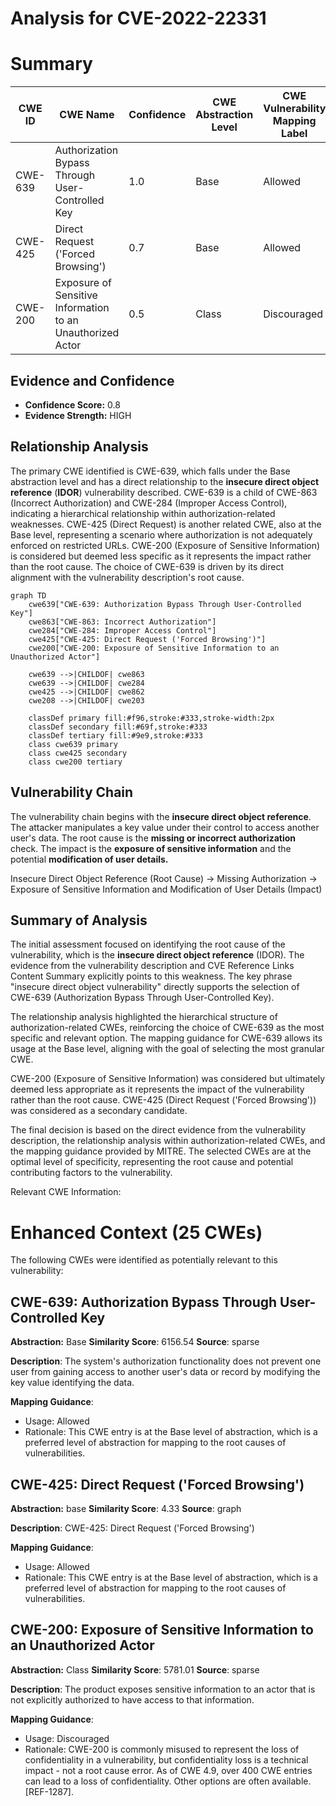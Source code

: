 # Analysis for CVE-2022-22331

# Summary
| CWE ID | CWE Name | Confidence | CWE Abstraction Level | CWE Vulnerability Mapping Label | CWE-Vulnerability Mapping Notes |
|---|---|---|---|---|---|
| CWE-639 | Authorization Bypass Through User-Controlled Key | 1.0 | Base | Allowed | Primary CWE: Insecure Direct Object Reference (IDOR) |
| CWE-425 | Direct Request ('Forced Browsing') | 0.7 | Base | Allowed | Secondary Candidate |
| CWE-200 | Exposure of Sensitive Information to an Unauthorized Actor | 0.5 | Class | Discouraged | Secondary Candidate |

## Evidence and Confidence

*   **Confidence Score:** 0.8
*   **Evidence Strength:** HIGH

## Relationship Analysis
The primary CWE identified is CWE-639, which falls under the Base abstraction level and has a direct relationship to the **insecure direct object reference** (**IDOR**) vulnerability described. CWE-639 is a child of CWE-863 (Incorrect Authorization) and CWE-284 (Improper Access Control), indicating a hierarchical relationship within authorization-related weaknesses. CWE-425 (Direct Request) is another related CWE, also at the Base level, representing a scenario where authorization is not adequately enforced on restricted URLs. CWE-200 (Exposure of Sensitive Information) is considered but deemed less specific as it represents the impact rather than the root cause. The choice of CWE-639 is driven by its direct alignment with the vulnerability description's root cause.

```mermaid
graph TD
    cwe639["CWE-639: Authorization Bypass Through User-Controlled Key"]
    cwe863["CWE-863: Incorrect Authorization"]
    cwe284["CWE-284: Improper Access Control"]
    cwe425["CWE-425: Direct Request ('Forced Browsing')"]
    cwe200["CWE-200: Exposure of Sensitive Information to an Unauthorized Actor"]
    
    cwe639 -->|CHILDOF| cwe863
    cwe639 -->|CHILDOF| cwe284
    cwe425 -->|CHILDOF| cwe862
    cwe208 -->|CHILDOF| cwe203

    classDef primary fill:#f96,stroke:#333,stroke-width:2px
    classDef secondary fill:#69f,stroke:#333
    classDef tertiary fill:#9e9,stroke:#333
    class cwe639 primary
    class cwe425 secondary
    class cwe200 tertiary
```

## Vulnerability Chain
The vulnerability chain begins with the **insecure direct object reference**. The attacker manipulates a key value under their control to access another user's data. The root cause is the **missing or incorrect authorization** check. The impact is the **exposure of sensitive information** and the potential **modification of user details.**

Insecure Direct Object Reference (Root Cause) -> Missing Authorization -> Exposure of Sensitive Information and Modification of User Details (Impact)

## Summary of Analysis
The initial assessment focused on identifying the root cause of the vulnerability, which is the **insecure direct object reference** (IDOR). The evidence from the vulnerability description and CVE Reference Links Content Summary explicitly points to this weakness. The key phrase "insecure direct object vulnerability" directly supports the selection of CWE-639 (Authorization Bypass Through User-Controlled Key).

The relationship analysis highlighted the hierarchical structure of authorization-related CWEs, reinforcing the choice of CWE-639 as the most specific and relevant option. The mapping guidance for CWE-639 allows its usage at the Base level, aligning with the goal of selecting the most granular CWE.

CWE-200 (Exposure of Sensitive Information) was considered but ultimately deemed less appropriate as it represents the impact of the vulnerability rather than the root cause. CWE-425 (Direct Request ('Forced Browsing')) was considered as a secondary candidate.

The final decision is based on the direct evidence from the vulnerability description, the relationship analysis within authorization-related CWEs, and the mapping guidance provided by MITRE. The selected CWEs are at the optimal level of specificity, representing the root cause and potential contributing factors to the vulnerability.

Relevant CWE Information:

# Enhanced Context (25 CWEs)
The following CWEs were identified as potentially relevant to this vulnerability:

## CWE-639: Authorization Bypass Through User-Controlled Key
**Abstraction:** Base
**Similarity Score**: 6156.54
**Source**: sparse

**Description**:
The system's authorization functionality does not prevent one user from gaining access to another user's data or record by modifying the key value identifying the data.

**Mapping Guidance**:
- Usage: Allowed
- Rationale: This CWE entry is at the Base level of abstraction, which is a preferred level of abstraction for mapping to the root causes of vulnerabilities.

## CWE-425: Direct Request ('Forced Browsing')
**Abstraction:** base
**Similarity Score**: 4.33
**Source**: graph

**Description**:
CWE-425: Direct Request ('Forced Browsing')

**Mapping Guidance**:
- Usage: Allowed
- Rationale: This CWE entry is at the Base level of abstraction, which is a preferred level of abstraction for mapping to the root causes of vulnerabilities.

## CWE-200: Exposure of Sensitive Information to an Unauthorized Actor
**Abstraction:** Class
**Similarity Score**: 5781.01
**Source**: sparse

**Description**:
The product exposes sensitive information to an actor that is not explicitly authorized to have access to that information.

**Mapping Guidance**:
- Usage: Discouraged
- Rationale: CWE-200 is commonly misused to represent the loss of confidentiality in a vulnerability, but confidentiality loss is a technical impact - not a root cause error. As of CWE 4.9, over 400 CWE entries can lead to a loss of confidentiality. Other options are often available. [REF-1287].